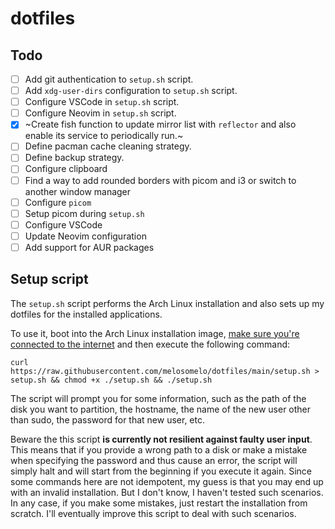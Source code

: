 # dotfiles

## Todo

- [ ] Add git authentication to `setup.sh` script.
- [ ] Add `xdg-user-dirs` configuration to `setup.sh` script.
- [ ] Configure VSCode in `setup.sh` script.
- [ ] Configure Neovim in `setup.sh` script.
- [x] ~Create fish function to update mirror list with `reflector` and also
      enable its service to periodically run.~
- [ ] Define pacman cache cleaning strategy.
- [ ] Define backup strategy.
- [ ] Configure clipboard
- [ ] Find a way to add rounded borders with picom and i3 or switch to another window manager
- [ ] Configure `picom`
- [ ] Setup picom during `setup.sh`
- [ ] Configure VSCode
- [ ] Update Neovim configuration
- [ ] Add support for AUR packages

## Setup script

The `setup.sh` script performs the Arch Linux installation and also sets up my dotfiles
for the installed applications.

To use it, boot into the Arch Linux installation image,
[make sure you're connected to the internet](https://wiki.archlinux.org/title/installation_guide#Connect_to_the_internet)
and then execute the following command:

```
curl https://raw.githubusercontent.com/melosomelo/dotfiles/main/setup.sh > setup.sh && chmod +x ./setup.sh && ./setup.sh
```

The script will prompt you for some information, such as the path
of the disk you want to partition, the hostname, the name of the new user other than sudo, the
password for that new user, etc.

Beware the this script **is currently not resilient against
faulty user input**. This means that if
you provide a wrong path to a disk or make a mistake when specifying the
password and thus cause an error,
the script will simply halt and will start from the beginning if you execute it
again. Since some commands here are not idempotent, my guess is that you may end up with an invalid
installation. But I don't know, I haven't tested such scenarios. In any case, if you make some mistakes,
just restart the installation from scratch. I'll eventually improve this script to deal with
such scenarios.
